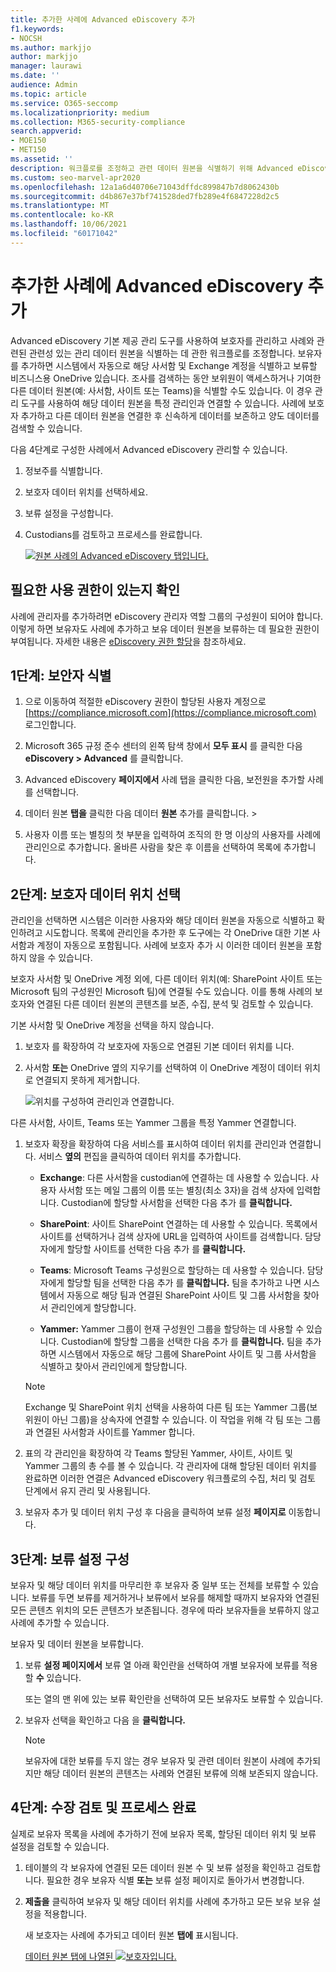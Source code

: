 ```yaml
---
title: 추가한 사례에 Advanced eDiscovery 추가
f1.keywords:
- NOCSH
ms.author: markjjo
author: markjjo
manager: laurawi
ms.date: ''
audience: Admin
ms.topic: article
ms.service: O365-seccomp
ms.localizationpriority: medium
ms.collection: M365-security-compliance
search.appverid:
- MOE150
- MET150
ms.assetid: ''
description: 워크플로를 조정하고 관련 데이터 원본을 식별하기 위해 Advanced eDiscovery 기본 제공 관리 도구를 사용하는 방법을 배워야 합니다.
ms.custom: seo-marvel-apr2020
ms.openlocfilehash: 12a1a6d40706e71043dffdc899847b7d8062430b
ms.sourcegitcommit: d4b867e37bf741528ded7fb289e4f6847228d2c5
ms.translationtype: MT
ms.contentlocale: ko-KR
ms.lasthandoff: 10/06/2021
ms.locfileid: "60171042"
---
```

# <a name="add-custodians-to-an-advanced-ediscovery-case"></a>추가한 사례에 Advanced eDiscovery 추가

Advanced eDiscovery 기본 제공 관리 도구를 사용하여 보호자를 관리하고 사례와 관련된 관련성 있는 관리 데이터 원본을 식별하는 데 관한 워크플로를 조정합니다. 보유자를 추가하면 시스템에서 자동으로 해당 사서함 및 Exchange 계정을 식별하고 보류할 비즈니스용 OneDrive 있습니다. 조사를 검색하는 동안 보위원이 액세스하거나 기여한 다른 데이터 원본(예: 사서함, 사이트 또는 Teams)을 식별할 수도 있습니다. 이 경우 관리 도구를 사용하여 해당 데이터 원본을 특정 관리인과 연결할 수 있습니다. 사례에 보호자 추가하고 다른 데이터 원본을 연결한 후 신속하게 데이터를 보존하고 양도 데이터를 검색할 수 있습니다.

다음 4단계로 구성한 사례에서 Advanced eDiscovery 관리할 수 있습니다.

1. 정보주를 식별합니다.

2. 보호자 데이터 위치를 선택하세요.

3. 보류 설정을 구성합니다.

4. Custodians를 검토하고 프로세스를 완료합니다.

   [![원본 사례의 Advanced eDiscovery 탭입니다. ](../media/AeD-Sources-Tab.png) ](../media/AeD-Sources-Tab.png#lightbox)

## <a name="make-sure-you-have-the-necessary-permissions"></a>필요한 사용 권한이 있는지 확인

사례에 관리자를 추가하려면 eDiscovery 관리자 역할 그룹의 구성원이 되어야 합니다. 이렇게 하면 보유자도 사례에 추가하고 보유 데이터 원본을 보류하는 데 필요한 권한이 부여됩니다. 자세한 내용은 [eDiscovery 권한 할당](get-started-with-advanced-ediscovery.md#step-2-assign-ediscovery-permissions)을 참조하세요.

## <a name="step-1-identify-custodians"></a>1단계: 보안자 식별

1. 으로 이동하여 적절한 eDiscovery 권한이 할당된 사용자 계정으로 [https://compliance.microsoft.com](https://compliance.microsoft.com) 로그인합니다.

2. Microsoft 365 규정 준수 센터의 왼쪽 탐색 창에서 **모두 표시** 를 클릭한 다음 **eDiscovery > Advanced** 를 클릭합니다.

3. Advanced eDiscovery **페이지에서** 사례 탭을  클릭한 다음, 보전원을 추가할 사례를 선택합니다.

4. 데이터 원본 **탭을** 클릭한 다음 데이터 **원본** 추가를 클릭합니다.  >  

5. 사용자 이름 또는 별칭의 첫 부분을 입력하여 조직의 한 명 이상의 사용자를 사례에 관리인으로 추가합니다. 올바른 사람을 찾은 후 이름을 선택하여 목록에 추가합니다.

## <a name="step-2-choose-custodian-data-locations"></a>2단계: 보호자 데이터 위치 선택

관리인을 선택하면 시스템은 이러한 사용자와 해당 데이터 원본을 자동으로 식별하고 확인하려고 시도합니다. 목록에 관리인을 추가한 후 도구에는 각 OneDrive 대한 기본 사서함과 계정이 자동으로 포함됩니다. 사례에 보호자 추가 시 이러한 데이터 원본을 포함하지 않을 수 있습니다.

보호자 사서함 및 OneDrive 계정 외에, 다른 데이터 위치(예: SharePoint 사이트 또는 Microsoft 팀의 구성원인 Microsoft 팀)에 연결될 수도 있습니다. 이를 통해 사례의 보호자와 연결된 다른 데이터 원본의 콘텐츠를 보존, 수집, 분석 및 검토할 수 있습니다.

기본 사서함 및 OneDrive 계정을 선택을 하지 않습니다.

1. 보호자 를 확장하여 각 보호자에 자동으로 연결된 기본 데이터 위치를 니다.

2. 사서함 **또는**  OneDrive  옆의 지우기를 선택하여 이 OneDrive 계정이 데이터 위치로 연결되지 못하게 제거합니다.

   ![위치를 구성하여 관리인과 연결합니다.](../media/ConfigureCustodianLocations.png)

다른 사서함, 사이트, Teams 또는 Yammer 그룹을 특정 Yammer 연결합니다.

1. 보호자 확장을 확장하여 다음 서비스를 표시하여 데이터 위치를 관리인과 연결합니다. 서비스 **옆의** 편집을 클릭하여 데이터 위치를 추가합니다.

   - **Exchange**: 다른 사서함을 custodian에 연결하는 데 사용할 수 있습니다. 사용자 사서함 또는 메일 그룹의 이름 또는 별칭(최소 3자)을 검색 상자에 입력합니다. Custodian에 할당할 사서함을 선택한 다음 추가 를 **클릭합니다.**

   - **SharePoint**: 사이트 SharePoint 연결하는 데 사용할 수 있습니다. 목록에서 사이트를 선택하거나 검색 상자에 URL을 입력하여 사이트를 검색합니다. 담당자에게 할당할 사이트를 선택한 다음 추가 를 **클릭합니다.**

   - **Teams**: Microsoft Teams 구성원으로 할당하는 데 사용할 수 있습니다. 담당자에게 할당할 팀을 선택한 다음 추가 를 **클릭합니다.** 팀을 추가하고 나면 시스템에서 자동으로 해당 팀과 연결된 SharePoint 사이트 및 그룹 사서함을 찾아서 관리인에게 할당합니다.

   - **Yammer:** Yammer 그룹이 현재 구성원인 그룹을 할당하는 데 사용할 수 있습니다. Custodian에 할당할 그룹을 선택한 다음 추가 를 **클릭합니다.** 팀을 추가하면 시스템에서 자동으로 해당 그룹에 SharePoint 사이트 및 그룹 사서함을 식별하고 찾아서 관리인에게 할당합니다.

   > [!NOTE]
   > Exchange 및  SharePoint 위치 선택을 사용하여 다른 팀 또는 Yammer 그룹(보위원이 아닌 그룹)을 상속자에 연결할 수 있습니다.  이 작업을 위해 각 팀 또는 그룹과 연결된 사서함과 사이트를 Yammer 합니다.

2. 표의 각 관리인을 확장하여 각 Teams 할당된 Yammer, 사이트, 사이트 및 Yammer 그룹의 총 수를 볼 수 있습니다. 각 관리자에 대해 할당된 데이터 위치를 완료하면 이러한 연결은 Advanced eDiscovery 워크플로의 수집, 처리 및 검토 단계에서 유지 관리 및 사용됩니다.

3. 보유자 추가 및 데이터 위치 구성 후 다음을 클릭하여 보류 설정 **페이지로** 이동합니다.   

## <a name="step-3-configure-hold-settings"></a>3단계: 보류 설정 구성

 보유자 및 해당 데이터 위치를 마무리한 후 보유자 중 일부 또는 전체를 보류할 수 있습니다. 보류를 두면 보류를 제거하거나 보류에서 보유를 해제할 때까지 보유자와 연결된 모든 콘텐츠 위치의 모든 콘텐츠가 보존됩니다. 경우에 따라 보유자들을 보류하지 않고 사례에 추가할 수 있습니다.

보유자 및 데이터 원본을 보류합니다.

1. 보류 **설정 페이지에서** 보류 열 아래 확인란을 선택하여 개별 보유자에 보류를 적용할 **수** 있습니다.

   또는 열의 맨 위에 있는 보류 확인란을 선택하여  모든 보유자도 보류할 수 있습니다.

2. 보유자 선택을 확인하고 다음 을 **클릭합니다.**

   > [!NOTE]
   > 보유자에 대한 보류를 두지 않는 경우 보유자 및 관련 데이터 원본이 사례에 추가되지만 해당 데이터 원본의 콘텐츠는 사례와 연결된 보류에 의해 보존되지 않습니다.

## <a name="step-4-review-the-custodians-and-complete-the-process"></a>4단계: 수장 검토 및 프로세스 완료

실제로 보유자 목록을 사례에 추가하기 전에 보유자 목록, 할당된 데이터 위치 및 보류 설정을 검토할 수 있습니다.

1. 테이블의 각 보유자에 연결된 모든 데이터 원본 수 및 보류 설정을 확인하고 검토합니다. 필요한 경우 보유자 식별 **또는** 보류  설정 페이지로 돌아가서 변경합니다.

2. **제출을** 클릭하여 보유자 및 해당 데이터 위치를 사례에 추가하고 모든 보유 보유 설정을 적용합니다.

   새 보호자는 사례에 추가되고 데이터 원본 **탭에** 표시됩니다.

   [데이터 원본 탭에 나열된 ![ 보호자입니다. ](../media/DataSourcesTab.png) ](../media/DataSourcesTab.png#lightbox)
